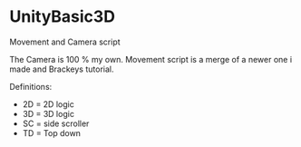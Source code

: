 # UnityBasic3D
Movement and Camera script

The Camera is 100 % my own.
Movement script is a merge of a newer one i made and Brackeys tutorial.

Definitions:
* 2D = 2D logic
* 3D = 3D logic
* SC = side scroller
* TD = Top down

